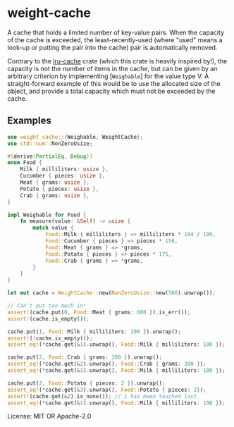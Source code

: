 # weight-cache

A cache that holds a limited number of key-value pairs. When the capacity of
the cache is exceeded, the least-recently-used (where "used" means a look-up
or putting the pair into the cache) pair is automatically removed.

Contrary to the [lru-cache](https://crates.io/crates/lru-cache) crate (which
this crate is heavily inspired by!), the capacity is not the number of items
in the cache, but can be given by an arbitrary criterion by implementing
[`Weighable`] for the value type V. A straight-forward example of this would
be to use the allocated size of the object, and provide a total capacity
which must not be exceeded by the cache.

## Examples
```rust
use weight_cache::{Weighable, WeightCache};
use std::num::NonZeroUsize;

#[derive(PartialEq, Debug)]
enum Food {
    Milk { milliliters: usize },
    Cucumber { pieces: usize },
    Meat { grams: usize },
    Potato { pieces: usize },
    Crab { grams: usize },
}

impl Weighable for Food {
    fn measure(value: &Self) -> usize {
        match value {
            Food::Milk { milliliters } => milliliters * 104 / 100,
            Food::Cucumber { pieces } => pieces * 158,
            Food::Meat { grams } => *grams,
            Food::Potato { pieces } => pieces * 175,
            Food::Crab { grams } => *grams,
        }
    }
}

let mut cache = WeightCache::new(NonZeroUsize::new(500).unwrap());

// Can't put too much in!
assert!(cache.put(0, Food::Meat { grams: 600 }).is_err());
assert!(cache.is_empty());

cache.put(1, Food::Milk { milliliters: 100 }).unwrap();
assert!(!cache.is_empty());
assert_eq!(*cache.get(&1).unwrap(), Food::Milk { milliliters: 100 });

cache.put(2, Food::Crab { grams: 300 }).unwrap();
assert_eq!(*cache.get(&2).unwrap(), Food::Crab { grams: 300 });
assert_eq!(*cache.get(&1).unwrap(), Food::Milk { milliliters: 100 });

cache.put(3, Food::Potato { pieces: 2 }).unwrap();
assert_eq!(*cache.get(&3).unwrap(), Food::Potato { pieces: 2});
assert!(cache.get(&2).is_none()); // 1 has been touched last
assert_eq!(*cache.get(&1).unwrap(), Food::Milk { milliliters: 100 });
```

License: MIT OR Apache-2.0
